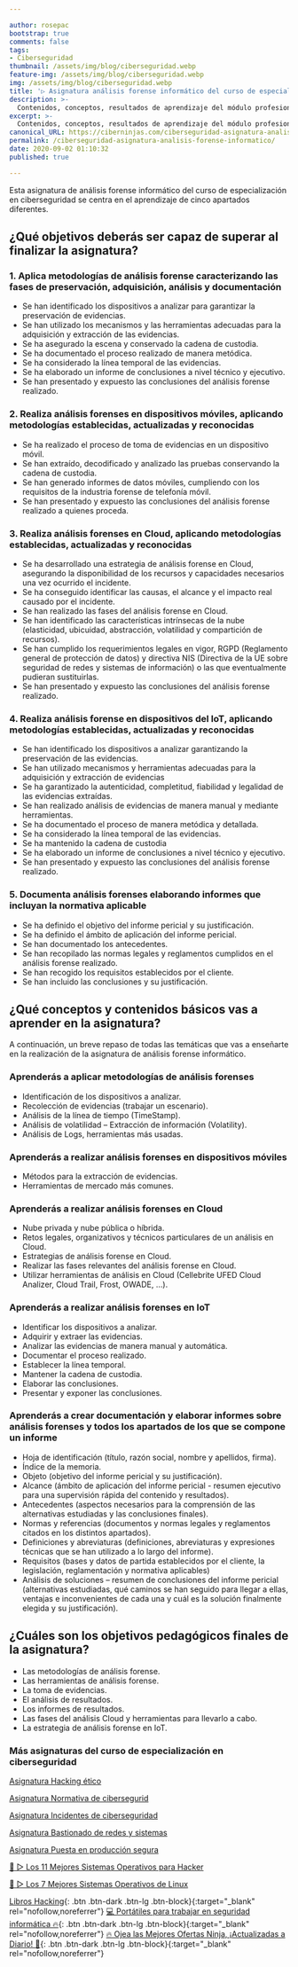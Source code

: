 ```yaml
---

author: rosepac
bootstrap: true
comments: false
tags:
- Ciberseguridad
thumbnail: /assets/img/blog/ciberseguridad.webp
feature-img: /assets/img/blog/ciberseguridad.webp
img: /assets/img/blog/ciberseguridad.webp
title: '▷ Asignatura análisis forense informático del curso de especialización en ciberseguridad'
description: >-
  Contenidos, conceptos, resultados de aprendizaje del módulo profesional análisis forense informático.
excerpt: >-
  Contenidos, conceptos, resultados de aprendizaje del módulo profesional análisis forense informático.
canonical_URL: https://ciberninjas.com/ciberseguridad-asignatura-analisis-forense-informatico/
permalink: /ciberseguridad-asignatura-analisis-forense-informatico/
date: 2020-09-02 01:10:32
published: true

---
```


Esta asignatura de análisis forense informático del curso de especialización en ciberseguridad se centra en el aprendizaje de cinco apartados diferentes.

## **¿Qué objetivos deberás ser capaz de superar al finalizar la asignatura?**

### 1. Aplica metodologías de análisis forense caracterizando las fases de preservación, adquisición, análisis y documentación

- Se han identificado los dispositivos a analizar para garantizar la preservación de evidencias.
- Se han utilizado los mecanismos y las herramientas adecuadas para la adquisición y extracción de las evidencias.
- Se ha asegurado la escena y conservado la cadena de custodia.
- Se ha documentado el proceso realizado de manera metódica.
- Se ha considerado la línea temporal de las evidencias.
- Se ha elaborado un informe de conclusiones a nivel técnico y ejecutivo.
- Se han presentado y expuesto las conclusiones del análisis forense realizado.

### 2. Realiza análisis forenses en dispositivos móviles, aplicando metodologías establecidas, actualizadas y reconocidas

- Se ha realizado el proceso de toma de evidencias en un dispositivo móvil.
- Se han extraído, decodificado y analizado las pruebas conservando la cadena de custodia.
- Se han generado informes de datos móviles, cumpliendo con los requisitos de la industria forense de telefonía móvil.
- Se han presentado y expuesto las conclusiones del análisis forense realizado a quienes proceda.

### 3. Realiza análisis forenses en Cloud, aplicando metodologías establecidas, actualizadas y reconocidas

- Se ha desarrollado una estrategia de análisis forense en Cloud, asegurando la disponibilidad de los recursos y capacidades necesarios una vez ocurrido el incidente.
- Se ha conseguido identificar las causas, el alcance y el impacto real causado por el incidente.
- Se han realizado las fases del análisis forense en Cloud.
- Se han identificado las características intrínsecas de la nube (elasticidad, ubicuidad, abstracción, volatilidad y compartición de recursos).
- Se han cumplido los requerimientos legales en vigor, RGPD (Reglamento general de protección de datos) y directiva NIS (Directiva de la UE sobre seguridad de redes y sistemas de información) o las que eventualmente pudieran sustituirlas.
- Se han presentado y expuesto las conclusiones del análisis forense realizado.

### 4. Realiza análisis forense en dispositivos del IoT, aplicando metodologías establecidas, actualizadas y reconocidas

- Se han identificado los dispositivos a analizar garantizando la preservación de las evidencias.
- Se han utilizado mecanismos y herramientas adecuadas para la adquisición y extracción de evidencias
- Se ha garantizado la autenticidad, completitud, fiabilidad y legalidad de las evidencias extraídas.
- Se han realizado análisis de evidencias de manera manual y mediante herramientas.
- Se ha documentado el proceso de manera metódica y detallada.
- Se ha considerado la línea temporal de las evidencias.
- Se ha mantenido la cadena de custodia
- Se ha elaborado un informe de conclusiones a nivel técnico y ejecutivo.
- Se han presentado y expuesto las conclusiones del análisis forense realizado.

### 5. Documenta análisis forenses elaborando informes que incluyan la normativa aplicable

- Se ha definido el objetivo del informe pericial y su justificación.
- Se ha definido el ámbito de aplicación del informe pericial.
- Se han documentado los antecedentes.
- Se han recopilado las normas legales y reglamentos cumplidos en el análisis forense realizado.
- Se han recogido los requisitos establecidos por el cliente.
- Se han incluido las conclusiones y su justificación.

## **¿Qué conceptos y contenidos básicos vas a aprender en la asignatura?**

A continuación, un breve repaso de todas las temáticas que vas a enseñarte en la realización de la asignatura de análisis forense informático.

### Aprenderás a aplicar metodologías de análisis forenses

- Identificación de los dispositivos a analizar.
- Recolección de evidencias (trabajar un escenario).
- Análisis de la línea de tiempo (TimeStamp).
- Análisis de volatilidad – Extracción de información (Volatility).
- Análisis de Logs, herramientas más usadas.

### Aprenderás a realizar análisis forenses en dispositivos móviles

- Métodos para la extracción de evidencias.
- Herramientas de mercado más comunes.

### Aprenderás a realizar análisis forenses en Cloud

- Nube privada y nube pública o híbrida.
- Retos legales, organizativos y técnicos particulares de un análisis en Cloud.
- Estrategias de análisis forense en Cloud.
- Realizar las fases relevantes del análisis forense en Cloud.
- Utilizar herramientas de análisis en Cloud (Cellebrite UFED Cloud Analizer, Cloud Trail, Frost, OWADE, …).

### Aprenderás a realizar análisis forenses en IoT

- Identificar los dispositivos a analizar.
- Adquirir y extraer las evidencias.
- Analizar las evidencias de manera manual y automática.
- Documentar el proceso realizado.
- Establecer la línea temporal.
- Mantener la cadena de custodia.
- Elaborar las conclusiones.
- Presentar y exponer las conclusiones.

### Aprenderás a crear documentación y elaborar informes sobre análisis forenses y todos los apartados de los que se compone un informe

- Hoja de identificación (título, razón social, nombre y apellidos, firma).
- Índice de la memoria.
- Objeto (objetivo del informe pericial y su justificación).
- Alcance (ámbito de aplicación del informe pericial - resumen ejecutivo para una supervisión rápida del contenido y resultados).
- Antecedentes (aspectos necesarios para la comprensión de las alternativas estudiadas y las conclusiones finales).
- Normas y referencias (documentos y normas legales y reglamentos citados en los distintos apartados).
- Definiciones y abreviaturas (definiciones, abreviaturas y expresiones técnicas que se han utilizado a lo largo del informe).
- Requisitos (bases y datos de partida establecidos por el cliente, la legislación, reglamentación y normativa aplicables)
- Análisis de soluciones – resumen de conclusiones del informe pericial (alternativas estudiadas, qué caminos se han seguido para llegar a ellas, ventajas e inconvenientes de cada una y cuál es la solución finalmente elegida y su justificación).

## **¿Cuáles son los objetivos pedagógicos finales de la asignatura?**

- Las metodologías de análisis forense.
- Las herramientas de análisis forense.
- La toma de evidencias.
- El análisis de resultados.
- Los informes de resultados.
- Las fases del análisis Cloud y herramientas para llevarlo a cabo.
- La estrategia de análisis forense en IoT.

### **Más asignaturas del curso de especialización en ciberseguridad** <!-- omit in toc -->
<!-- https://www.infoworld.com/article/3572553/what-is-computer-vision-ai-for-images-and-video.html#tk.rss_all -->

[Asignatura Hacking ético](https://ciberninjas.com/ciberseguridad-asignatura-hacking-etico/)

[Asignatura Normativa de cibersegurid](https://ciberninjas.com/ciberseguridad-asignatura-normativa-ciberseguridad/)

[Asignatura Incidentes de ciberseguridad](https://ciberninjas.com/ciberseguridad-asignatura-incidentes-de-ciberseguridad/)

[Asignatura Bastionado de redes y sistemas](https://ciberninjas.com/ciberseguridad-asignatura-bastionado-redes-sistemas/)

[Asignatura Puesta en producción segura](https://ciberninjas.com/ciberseguridad-asignatura-puesta-produccion-segura/)

[🥇 ▷ Los 11 Mejores Sistemas Operativos para Hacker](https://ciberninjas.com/mejores-sistemas-operativos-para-hackear/)

[🥇 ▷ Los 7 Mejores Sistemas Operativos de Linux](https://ciberninjas.com/7-mejores-distribuciones-escritorio-para-principiantes/)

[Libros Hacking](https://www.amazon.es/shop/cibercursos){: .btn .btn-dark .btn-lg .btn-block}{:target="_blank" rel="nofollow,noreferrer"}
[💻 Portátiles para trabajar en seguridad informática 🔥](https://www.amazon.es/shop/cibercursos?listId=3BF50A7M6Q79J){: .btn .btn-dark .btn-lg .btn-block}{:target="_blank" rel="nofollow,noreferrer"}
[🔥 Ojea las Mejores Ofertas Ninja, ¡Actualizadas a Diario! 🎁](https://www.amazon.es/shop/cibercursos){: .btn .btn-dark .btn-lg .btn-block}{:target="_blank" rel="nofollow,noreferrer"}